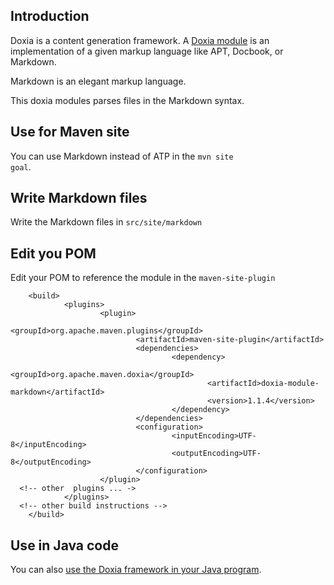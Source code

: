 ## Introduction
Doxia is a content generation framework. A [Doxia module][doxiamodule] is an implementation of a given markup language like APT, Docbook, or Markdown.

Markdown is an elegant markup language.

This doxia modules parses files in the Markdown syntax.

## Use for Maven site

You can use Markdown instead of ATP in the <code>mvn site goal</code>.

## Write Markdown files
Write the Markdown files in <code>src/site/markdown</code>

## Edit you POM
Edit your POM to reference the module in the <code>maven-site-plugin</code>

        <build>
                <plugins>
                        <plugin>
                                <groupId>org.apache.maven.plugins</groupId>
                                <artifactId>maven-site-plugin</artifactId>
                                <dependencies>
                                        <dependency>
                                                <groupId>org.apache.maven.doxia</groupId>
                                                <artifactId>doxia-module-markdown</artifactId>
                                                <version>1.1.4</version>
                                        </dependency>
                                </dependencies>
                                <configuration>
                                        <inputEncoding>UTF-8</inputEncoding>
                                        <outputEncoding>UTF-8</outputEncoding>
                                </configuration>
                        </plugin>
      <!-- other  plugins ... ->
                </plugins>
      <!-- other build instructions -->
        </build>
        
## Use in Java code

You can also [use the Doxia framework in your Java program](http://maven.apache.org/doxia/modules/index.html#Using_A_Doxia_Module).

[doxiamodule]: http://maven.apache.org/doxia/modules/index.html

